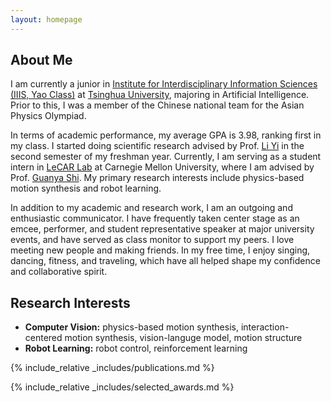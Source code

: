 ```yaml
---
layout: homepage
---
```


## About Me
I am currently a junior in [Institute for Interdisciplinary Information Sciences (IIIS, Yao Class)](https://iiis.tsinghua.edu.cn/en/) at [Tsinghua University](https://www.tsinghua.edu.cn/en/), majoring in Artificial Intelligence. Prior to this, I was a member of the Chinese national team for the Asian Physics Olympiad. 

In terms of academic performance, my average GPA is 3.98, ranking first in my class. I started doing scientific research advised by Prof. [Li Yi](https://ericyi.github.io/) in the second semester of my freshman year. Currently, I am serving as a student intern in [LeCAR Lab](https://lecar-lab.github.io/) at Carnegie Mellon University, where I am advised by Prof. [Guanya Shi](https://www.gshi.me/). My primary research interests include physics-based motion synthesis and robot learning.

In addition to my academic and research work, I am an outgoing and enthusiastic communicator. I have frequently taken center stage as an emcee, performer, and student representative speaker at major university events, and have served as class monitor to support my peers. I love meeting new people and making friends. In my free time, I enjoy singing, dancing, fitness, and traveling, which have all helped shape my confidence and collaborative spirit.

## Research Interests

- **Computer Vision:** physics-based motion synthesis, interaction-centered motion synthesis, vision-languge model, motion structure
- **Robot Learning:** robot control, reinforcement learning

<!-- ## News

- **[Feb. 2020]** Our paper about incremental learning is accepted to CVPR 2020.
- **[Feb. 2020]** We will host the ACM Multimedia Asia 2020 conference in Singapore!
- **[Sept. 2019]** Our paper about few-shot learning is accepted to NeurIPS 2019.
- **[Mar. 2019]** Our paper about few-shot learning is accepted to CVPR 2019. -->

{% include_relative _includes/publications.md %}

{% include_relative _includes/selected_awards.md %}
